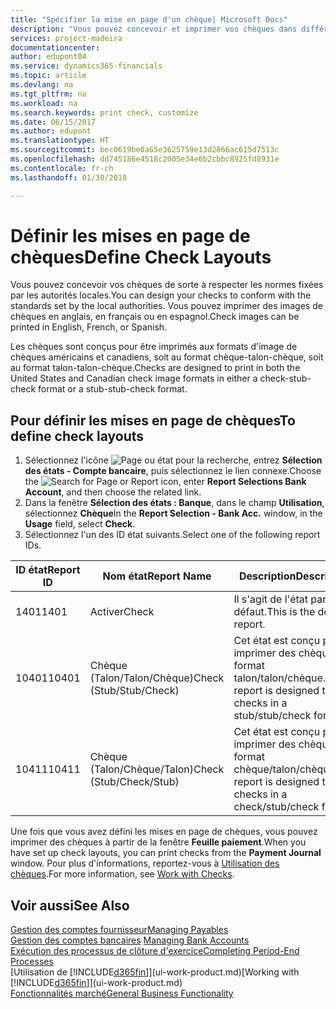 ```yaml
---
title: "Spécifier la mise en page d'un chèque| Microsoft Docs"
description: "Vous pouvez concevoir et imprimer vos chèques dans différents formats pour respecter des normes."
services: project-madeira
documentationcenter: 
author: edupont04
ms.service: dynamics365-financials
ms.topic: article
ms.devlang: na
ms.tgt_pltfrm: na
ms.workload: na
ms.search.keywords: print check, customize
ms.date: 06/15/2017
ms.author: edupont
ms.translationtype: HT
ms.sourcegitcommit: bec0619be0a65e3625759e13d2866ac615d7513c
ms.openlocfilehash: dd745186e4518c2005e34e6b2cbbc8925fd8931e
ms.contentlocale: fr-ch
ms.lasthandoff: 01/30/2018

---
```

# <a name="define-check-layouts"></a><span data-ttu-id="3e52c-103">Définir les mises en page de chèques</span><span class="sxs-lookup"><span data-stu-id="3e52c-103">Define Check Layouts</span></span>
<span data-ttu-id="3e52c-104">Vous pouvez concevoir vos chèques de sorte à respecter les normes fixées par les autorités locales.</span><span class="sxs-lookup"><span data-stu-id="3e52c-104">You can design your checks to conform with the standards set by the local authorities.</span></span> <span data-ttu-id="3e52c-105">Vous pouvez imprimer des images de chèques en anglais, en français ou en espagnol.</span><span class="sxs-lookup"><span data-stu-id="3e52c-105">Check images can be printed in English, French, or Spanish.</span></span>

<span data-ttu-id="3e52c-106">Les chèques sont conçus pour être imprimés aux formats d'image de chèques américains et canadiens, soit au format chèque-talon-chèque, soit au format talon-talon-chèque.</span><span class="sxs-lookup"><span data-stu-id="3e52c-106">Checks are designed to print in both the United States and Canadian check image formats in either a check-stub-check format or a stub-stub-check format.</span></span>

## <a name="to-define-check-layouts"></a><span data-ttu-id="3e52c-107">Pour définir les mises en page de chèques</span><span class="sxs-lookup"><span data-stu-id="3e52c-107">To define check layouts</span></span>
1. <span data-ttu-id="3e52c-108">Sélectionnez l'icône ![Page ou état pour la recherche](media/ui-search/search_small.png "icône Page ou état pour la recherche"), entrez **Sélection des états - Compte bancaire**, puis sélectionnez le lien connexe.</span><span class="sxs-lookup"><span data-stu-id="3e52c-108">Choose the ![Search for Page or Report](media/ui-search/search_small.png "Search for Page or Report icon") icon, enter **Report Selections Bank Account**, and then choose the related link.</span></span>
2. <span data-ttu-id="3e52c-109">Dans la fenêtre **Sélection des états : Banque**, dans le champ **Utilisation**, sélectionnez **Chèque**</span><span class="sxs-lookup"><span data-stu-id="3e52c-109">In the **Report Selection - Bank Acc.** window, in the **Usage** field, select **Check**.</span></span>
3. <span data-ttu-id="3e52c-110">Sélectionnez l'un des ID état suivants.</span><span class="sxs-lookup"><span data-stu-id="3e52c-110">Select one of the following report IDs.</span></span>

| <span data-ttu-id="3e52c-111">ID état</span><span class="sxs-lookup"><span data-stu-id="3e52c-111">Report ID</span></span> | <span data-ttu-id="3e52c-112">Nom état</span><span class="sxs-lookup"><span data-stu-id="3e52c-112">Report Name</span></span> | <span data-ttu-id="3e52c-113">Description</span><span class="sxs-lookup"><span data-stu-id="3e52c-113">Description</span></span> |
| --- | --- | --- |
| <span data-ttu-id="3e52c-114">1401</span><span class="sxs-lookup"><span data-stu-id="3e52c-114">1401</span></span> |<span data-ttu-id="3e52c-115">Activer</span><span class="sxs-lookup"><span data-stu-id="3e52c-115">Check</span></span> |<span data-ttu-id="3e52c-116">Il s'agit de l'état par défaut.</span><span class="sxs-lookup"><span data-stu-id="3e52c-116">This is the default report.</span></span> |
| <span data-ttu-id="3e52c-117">10401</span><span class="sxs-lookup"><span data-stu-id="3e52c-117">10401</span></span> |<span data-ttu-id="3e52c-118">Chèque (Talon/Talon/Chèque)</span><span class="sxs-lookup"><span data-stu-id="3e52c-118">Check (Stub/Stub/Check)</span></span> |<span data-ttu-id="3e52c-119">Cet état est conçu pour imprimer des chèques au format talon/talon/chèque.</span><span class="sxs-lookup"><span data-stu-id="3e52c-119">This report is designed to print checks in a stub/stub/check format.</span></span> |
| <span data-ttu-id="3e52c-120">10411</span><span class="sxs-lookup"><span data-stu-id="3e52c-120">10411</span></span> |<span data-ttu-id="3e52c-121">Chèque (Talon/Chèque/Talon)</span><span class="sxs-lookup"><span data-stu-id="3e52c-121">Check (Stub/Check/Stub)</span></span> |<span data-ttu-id="3e52c-122">Cet état est conçu pour imprimer des chèques au format chèque/talon/chèque.</span><span class="sxs-lookup"><span data-stu-id="3e52c-122">This report is designed to print checks in a check/stub/check format.</span></span> |

<span data-ttu-id="3e52c-123">Une fois que vous avez défini les mises en page de chèques, vous pouvez imprimer des chèques à partir de la fenêtre **Feuille paiement**.</span><span class="sxs-lookup"><span data-stu-id="3e52c-123">When you have set up check layouts, you can print checks from the **Payment Journal** window.</span></span> <span data-ttu-id="3e52c-124">Pour plus d'informations, reportez-vous à [Utilisation des chèques](payables-how-work-checks.md).</span><span class="sxs-lookup"><span data-stu-id="3e52c-124">For more information, see [Work with Checks](payables-how-work-checks.md).</span></span>

## <a name="see-also"></a><span data-ttu-id="3e52c-125">Voir aussi</span><span class="sxs-lookup"><span data-stu-id="3e52c-125">See Also</span></span>
[<span data-ttu-id="3e52c-126">Gestion des comptes fournisseur</span><span class="sxs-lookup"><span data-stu-id="3e52c-126">Managing Payables</span></span>](payables-manage-payables.md)  
<span data-ttu-id="3e52c-127">[Gestion des comptes bancaires](bank-manage-bank-accounts.md) </span><span class="sxs-lookup"><span data-stu-id="3e52c-127">[Managing Bank Accounts](bank-manage-bank-accounts.md) </span></span>  
[<span data-ttu-id="3e52c-128">Exécution des processus de clôture d'exercice</span><span class="sxs-lookup"><span data-stu-id="3e52c-128">Completing Period-End Processes</span></span>](year-how-complete-period-end-processes.md)  
<span data-ttu-id="3e52c-129">[Utilisation de [!INCLUDE[d365fin](includes/d365fin_md.md)]](ui-work-product.md)</span><span class="sxs-lookup"><span data-stu-id="3e52c-129">[Working with [!INCLUDE[d365fin](includes/d365fin_md.md)]](ui-work-product.md)</span></span>  
[<span data-ttu-id="3e52c-130">Fonctionnalités marché</span><span class="sxs-lookup"><span data-stu-id="3e52c-130">General Business Functionality</span></span>](ui-across-business-areas.md)

